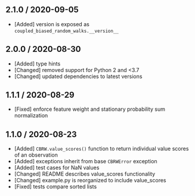 ## 2.1.0 / 2020-09-05
* [Added] version is exposed as `coupled_biased_random_walks.__version__`

## 2.0.0 / 2020-08-30
* [Added] type hints
* [Changed] removed support for Python 2 and <3.7
* [Changed] updated dependencies to latest versions

## 1.1.1 / 2020-08-29
* [Fixed] enforce feature weight and stationary probability sum normalization

## 1.1.0 / 2020-08-23
* [Added] `CBRW.value_scores()` function to return individual value scores of an observation
* [Added] exceptions inherit from base `CBRWError` exception
* [Added] test cases for NaN values
* [Changed] README describes value_scores functionality
* [Changed] example.py is reorganized to include value_scores
* [Fixed] tests compare sorted lists
